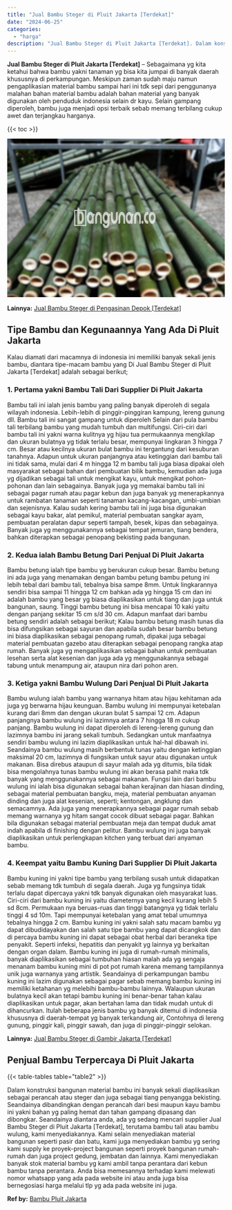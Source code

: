 ```yaml
---
title: "Jual Bambu Steger di Pluit Jakarta [Terdekat]"
date: "2024-06-25"
categories: 
  - "harga"
description: "Jual Bambu Steger di Pluit Jakarta [Terdekat]. Dalam konstruksi bangunan material bambu ini banyak sekali diaplikasikan sebagai perancah atau steger dan juga..."
---
```


**Jual Bambu Steger di Pluit Jakarta \[Terdekat\]** – Sebagaimana yg kita ketahui bahwa bambu yakni tanaman yg bisa kita jumpai di banyak daerah khususnya di perkampungan. Meskipun zaman sudah maju namun pengaplikasian material bambu sampai hari ini tdk sepi dari penggunanya malahan bahan material bambu adalah bahan material yang banyak digunakan oleh penduduk indonesia selain dr kayu. Selain gampang diperoleh, bambu juga menjadi opsi terbaik sebab memang terbilang cukup awet dan terjangkau harganya.

{{< toc >}}

![Jual Bambu Steger di Pluit Jakarta [Terdekat]](/images/jual-bambu-tali-40.png)

**Lainnya:** [Jual Bambu Steger di Pengasinan Depok \[Terdekat\]](https://bambu.bangunan.co/jual-bambu-steger-di-pengasinan-depok-terdekat/)

## Tipe Bambu dan Kegunaannya Yang Ada Di Pluit Jakarta

Kalau diamati dari macamnya di indonesia ini memiliki banyak sekali jenis bambu, diantara tipe-macam bambu yang Di Jual Bambu Steger di Pluit Jakarta \[Terdekat\] adalah sebagai berikut;

### 1\. Pertama yakni Bambu Tali Dari Supplier Di Pluit Jakarta

Bambu tali ini ialah jenis bambu yang paling banyak diperoleh di segala wilayah indonesia. Lebih-lebih di pinggir-pinggiran kampung, lereng gunung dll. Bambu tali ini sangat gampang untuk diperoleh Selain dari pula bambu tali terbilang bambu yang mudah tumbuh dan multifungsi. Ciri-ciri dari bambu tali ini yakni warna kulitnya yg hijau tua permukaannya mengkilap dan ukuran bulatnya yg tidak terlalu besar, mempunyai lingkaran 3 hingga 7 cm. Besar atau kecilnya ukuran bulat bambu ini tergantung dari kesuburan tanahnya. Adapun untuk ukuran panjangnya atau ketinggian dari bambu tali ini tidak sama, mulai dari 4 m hingga 12 m bambu tali juga biasa dipakai oleh masyarakat sebagai bahan dari pembuatan bilik bambu, kemudian ada juga yg dijadikan sebagai tali untuk mengikat kayu, untuk mengikat pohon-pohonan dan lain sebagainya. Banyak juga yg memakai bambu tali ini sebagai pagar rumah atau pagar kebun dan juga banyak yg menerapkannya untuk rambatan tanaman seperti tanaman kacang-kacangan, umbi-umbian dan sejenisnya. Kalau sudah kering bambu tali ini juga bisa digunakan sebagai kayu bakar, alat pemikul, material pembuatan sangkar ayam, pembuatan peralatan dapur seperti tampah, besek, kipas dan sebagainya. Banyak juga yg menggunakannya sebagai tempat jemuran, tiang bendera, bahkan diterapkan sebagai penopang bekisting pada bangunan.

### 2\. Kedua ialah Bambu Betung Dari Penjual Di Pluit Jakarta

Bambu betung ialah tipe bambu yg berukuran cukup besar. Bambu betung ini ada juga yang menamakan dengan bambu petung bambu petung ini lebih tebal dari bambu tali, tebalnya bisa sampe 8mm. Untuk lingkarannya sendiri bisa sampai 11 hingga 12 cm bahkan ada yg hingga 15 cm dan ini adalah bambu yang besar yg biasa diaplikasikan untuk tiang dan juga untuk bangunan, saung. Tinggi bambu betung ini bisa mencapai 10 kaki yaitu dengan panjang sekitar 15 cm s/d 30 cm. Adapun manfaat dari bambu betung sendiri adalah sebagai berikut; Kalau bambu betung masih tunas dia bisa difungsikan sebagai sayuran dan apabila sudah besar bambu betung ini biasa diaplikasikan sebagai penopang rumah, dipakai juga sebagai material pembuatan gazebo atau diterapkan sebagai penopang rangka atap rumah. Banyak juga yg mengaplikasikan sebagai bahan untuk pembuatan lesehan serta alat kesenian dan juga ada yg menggunakannya sebagai tabung untuk menampung air, ataupun nira dari pohon aren.

### 3\. Ketiga yakni Bambu Wulung Dari Penjual Di Pluit Jakarta

Bambu wulung ialah bambu yang warnanya hitam atau hijau kehitaman ada juga yg berwarna hijau keunguan. Bambu wulung ini mempunyai ketebalan kurang dari 8mm dan dengan ukuran bulat 5 sampai 12 cm. Adapun panjangnya bambu wulung ini lazimnya antara 7 hingga 18 m cukup panjang. Bambu wulung ini dapat diperoleh di lereng-lereng gunung dan lazimnya bambu ini jarang sekali tumbuh. Sedangkan untuk manfaatnya sendiri bambu wulung ini lazim diaplikasikan untuk hal-hal dibawah ini. Seandainya bambu wulung masih berbentuk tunas yaitu dengan ketinggian maksimal 20 cm, lazimnya di fungsikan untuk sayur atau digunakan untuk makanan. Bisa direbus ataupun di sayur malah ada yg ditumis, bila tidak bisa mengolahnya tunas bambu wulung ini akan berasa pahit maka tdk banyak yang menggunakannya sebagai makanan. Fungsi lain dari bambu wulung ini ialah bisa digunakan sebagai bahan kerajinan dan hiasan dinding, sebagai material pembuatan bangku, meja, material pembuatan anyaman dinding dan juga alat kesenian, seperti; kentongan, angklung dan semacamnya. Ada juga yang menerapkannya sebagai pagar rumah sebab memang warnanya yg hitam sangat cocok dibuat sebagai pagar. Bahkan bila digunakan sebagai material pembuatan meja dan tempat duduk amat indah apabila di finishing dengan pelitur. Bambu wulung ini juga banyak diaplikasikan untuk perlengkapan kitchen yang terbuat dari anyaman bambu.

### 4\. Keempat yaitu Bambu Kuning Dari Supplier Di Pluit Jakarta

Bambu kuning ini yakni tipe bambu yang terbilang susah untuk didapatkan sebab memang tdk tumbuh di segala daerah. Juga yg fungsinya tidak terlalu dapat dipercaya yakni tdk banyak digunakan oleh masyarakat luas. Ciri-ciri dari bambu kuning ini yaitu diameternya yang kecil kurang lebih 5 sd 8cm. Permukaan nya beruas-ruas dan tinggi batangnya yg tidak terlalu tinggi 4 sd 10m. Tapi mempunyai ketebalan yang amat tebal umumnya tebalnya hingga 2 cm. Bambu kuning ini yakni salah satu macam bambu yg dapat dibudidayakan dan salah satu tipe bambu yang dapat dicangkok dan di percaya bambu kuning ini dapat sebagai obat herbal dari beraneka tipe penyakit. Seperti infeksi, hepatitis dan penyakit yg lainnya yg berkaitan dengan organ dalam. Bambu kuning ini juga di rumah-rumah minimalis, banyak diaplikasikan sebagai tumbuhan hiasan malah ada yg sengaja menanam bambu kuning mini di pot pot rumah karena memang tampilannya unik juga warnanya yang artistik. Seandainya di perkampungan bambu kuning ini lazim digunakan sebagai pagar sebab memang bambu kuning ini memiliki ketahanan yg melebihi bambu-bambu lainnya. Walaupun ukuran bulatnya kecil akan tetapi bambu kuning ini benar-benar tahan kalau diaplikasikan untuk pagar, akan bertahan lama dan tidak mudah untuk di dihancurkan. Itulah beberapa jenis bambu yg banyak ditemui di indonesia khususnya di daerah-tempat yg banyak terkandung air, Contohnya di lereng gunung, pinggir kali, pinggir sawah, dan juga di pinggir-pinggir selokan.

**Lainnya:** [Jual Bambu Steger di Gambir Jakarta \[Terdekat\]](https://bambu.bangunan.co/jual-bambu-steger-di-gambir-jakarta-terdekat/)

## Penjual Bambu Terpercaya Di Pluit Jakarta

{{< table-tables table="table2" >}}

Dalam konstruksi bangunan material bambu ini banyak sekali diaplikasikan sebagai perancah atau steger dan juga sebagai tiang penyangga bekisting. Seandainya dibandingkan dengan perancah dari besi maupun kayu bambu ini yakni bahan yg paling hemat dan tahan gampang dipasang dan dibongkar. Seandainya diantara anda, ada yg sedang mencari supplier Jual Bambu Steger di Pluit Jakarta \[Terdekat\], terutama bambu tali atau bambu wulung, kami menyediakannya. Kami selain menyediakan material bangunan seperti pasir dan batu, kami juga menyediakan bambu yg sering kami supply ke proyek-project bangunan seperti proyek bangunan rumah-rumah dan juga project gedung, jembatan dan lainnya. Kami menyediakan banyak stok material bambu yg kami ambil tanpa perantara dari kebun bambu tanpa perantara. Anda bisa memesannya terhadap kami melewati nomor whatsapp yang ada pada website ini atau anda juga bisa bernegosiasi harga melalui tlp yg ada pada website ini juga.

**Ref by:** [Bambu Pluit Jakarta](https://id.wikipedia.org/wiki/Bambu)
